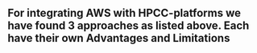 <h2>For integrating AWS with HPCC-platforms we have found 3 approaches as listed above. Each have their own Advantages and Limitations</h2>
